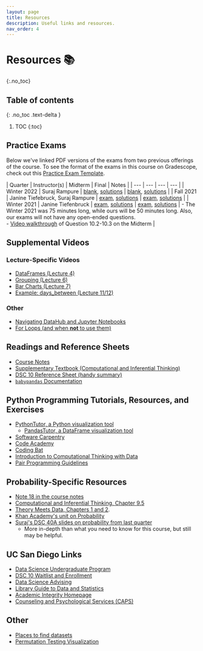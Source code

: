```yaml
---
layout: page
title: Resources
description: Useful links and resources.
nav_order: 4
---
```


# Resources 📚
{:.no_toc}

## Table of contents
{: .no_toc .text-delta }

1. TOC
{:toc}

## Practice Exams

Below we've linked PDF versions of the exams from two previous offerings of the course. To see the format of the exams in this course on Gradescope, check out this [Practice Exam Template](https://www.gradescope.com/courses/339284/assignments/1832461).

| Quarter | Instructor(s) | Midterm | Final | Notes | 
| --- | --- | --- | --- |
| Winter 2022 | Suraj Rampure | [blank](../resources/exams/wi22/wi22-midterm.pdf), [solutions](../resources/exams/wi22/wi22-midterm-sol.pdf) | [blank](../resources/exams/wi22/wi22-final.pdf), [solutions](../resources/exams/wi22/wi22-final-sol.pdf) |
| Fall 2021 | Janine Tiefebruck, Suraj Rampure | [exam](../resources/exams/fa21/fa21-midterm.pdf), [solutions](../resources/exams/fa21/fa21-midterm-sol.pdf) | [exam](../resources/exams/fa21/fa21-final.pdf), [solutions](../resources/exams/fa21/fa21-final-sol.pdf) |
| Winter 2021 | Janine Tiefenbruck | [exam](../resources/exams/wi21/wi21-midterm.pdf), [solutions](../resources/exams/wi21/wi21-midterm-sol.pdf) | [exam](../resources/exams/wi21/wi21-final.pdf), [solutions](../resources/exams/wi21/wi21-final-sol.pdf) | - The Winter 2021 was 75 minutes long, while ours will be 50 minutes long. Also, our exams will not have any open-ended questions. <br> - [Video walkthrough](https://www.youtube.com/watch?v=ZdujIQpQtSk) of Question 10.2-10.3 on the Midterm | 

## Supplemental Videos

### Lecture-Specific Videos
- [DataFrames (Lecture 4)](https://youtu.be/t_bjtBJ0gGc)
- [Grouping (Lecture 6)](https://youtu.be/xg7rnjWnZ48)
- [Bar Charts (Lecture 7)](https://youtu.be/OVTroiHby3g)
- [Example: days_between (Lecture 11/12)](https://youtu.be/6HOAk0GAqKU)

### Other
- [Navigating DataHub and Jupyter Notebooks](https://youtu.be/Hq8VaNirDRQ)
- [For Loops (and when **not** to use them)](https://youtu.be/BlczSBT80fU)

## Readings and Reference Sheets

- [Course Notes](https://notes.dsc10.com)
- [Supplementary Textbook (Computational and Inferential Thinking)](https://inferentialthinking.com)
- [DSC 10 Reference Sheet (handy summary)](https://drive.google.com/file/d/1mQApk9Ovdi-QVqMgnNcq5dZcWucUKoG-/view?usp=sharing)
- [`babypandas` Documentation](https://babypandas.readthedocs.io/en/latest/index.html)

## Python Programming Tutorials, Resources, and Exercises
- [PythonTutor, a Python visualization tool](https://pythontutor.com/visualize.html#mode=edit)
    - [PandasTutor, a DataFrame visualization tool](https://pandastutor.com/vis.html)
- [Software Carpentry](https://swcarpentry.github.io/python-novice-inflammation/)
- [Code Academy](https://www.codecademy.com/learn/learn-python)
- [Coding Bat](https://codingbat.com/python)
- [Introduction to Computational Thinking with Data](http://data94.org)
- [Pair Programming Guidelines](../pair-programming)

## Probability-Specific Resources
- [Note 18 in the course notes](https://notes.dsc10.com/04-probability_and_simulation/probability_and_simulation.html)
- [Computational and Inferential Thinking, Chapter 9.5](https://inferentialthinking.com/chapters/09/5/Finding_Probabilities.html)
- [Theory Meets Data, Chapters 1 and 2](http://stat88.org/textbook/notebooks/Chapter_01/00_The_Basics.html).
- [Khan Academy's unit on Probability](https://www.khanacademy.org/math/probability/xa88397b6:probability)
- [Suraj's DSC 40A slides on probability from last quarter](https://dsc-courses.github.io/dsc40a-2021-fa/resources/lecture/lec12-filled.pdf)
    - More in-depth than what you need to know for this course, but still may be helpful.

## UC San Diego Links
- [Data Science Undergraduate Program](https://datascience.ucsd.edu/academics/undergraduate/)
- [DSC 10 Waitlist and Enrollment](https://datascience.ucsd.edu/academics/undergraduate/course-information/enrolling-in-classes/)
- [Data Science Advising](https://datascience.ucsd.edu/academics/undergraduate/advising/)
- [Library Guide to Data and Statistics](https://ucsd.libguides.com/data-statistics)
- [Academic Integrity Homepage](https://academicintegrity.ucsd.edu)
- [Counseling and Psychological Services (CAPS)](https://caps.ucsd.edu)

## Other
- [Places to find datasets](https://rampure.org/find-datasets)
- [Permutation Testing Visualization](https://www.jwilber.me/permutationtest/)